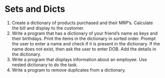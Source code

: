 # Sets and Dicts

1. Create a dictionary of products purchased and their MRP’s. Calculate the bill and
display to the customer.
2. Write a program that has a dictionary of your friend’s name as keys and their
birthdays. Print the items in the dictionary in sorted order. Prompt the user to enter
a name and check if it is present in the dictionary. If the name does not exist, then
ask the user to enter DOB. Add the details in the dictionary.
3. Write a program that displays information about an employee. Use nested
dictionary to do the task.
4. Write a program to remove duplicates from a dictionary.